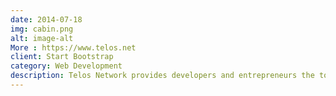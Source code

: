 ```yaml
---
date: 2014-07-18
img: cabin.png
alt: image-alt
More : https://www.telos.net
client: Start Bootstrap
category: Web Development
description: Telos Network provides developers and entrepreneurs the tools to build, deploy and run high-performing next generation applications complete with their own digital economies.
---
```

